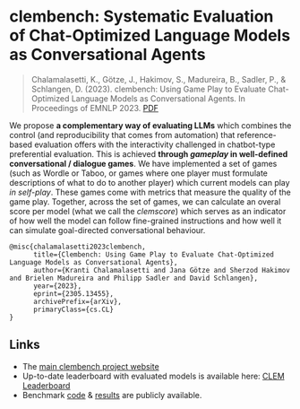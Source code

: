 # clembench: Systematic Evaluation of Chat-Optimized Language Models as Conversational Agents

> Chalamalasetti, K., Götze, J., Hakimov, S., Madureira, B., Sadler, P., & Schlangen, D. (2023). clembench: Using Game Play to Evaluate Chat-Optimized Language Models as Conversational Agents. In Proceedings of EMNLP 2023. [PDF](https://doi.org/10.48550/arXiv.2305.13455)


We propose **a complementary way of evaluating LLMs** which combines the control (and reproducibility that comes from automation) that reference-based evaluation offers with the interactivity challenged in chatbot-type preferential evaluation. This is achieved **through *gameplay* in well-defined conversational / dialogue games**. We have implemented a set of games (such as Wordle or Taboo, or games where one player must formulate descriptions of what to do to another player) which current models can play *in self-play*. These games come with metrics that measure the quality of the game play. Together, across the set of games, we can calculate an overal score per model (what we call the *clemscore*) which serves as an indicator of how well the model can follow fine-grained instructions and how well it can simulate goal-directed conversational behaviour.

```
@misc{chalamalasetti2023clembench,
      title={Clembench: Using Game Play to Evaluate Chat-Optimized Language Models as Conversational Agents}, 
      author={Kranti Chalamalasetti and Jana Götze and Sherzod Hakimov and Brielen Madureira and Philipp Sadler and David Schlangen},
      year={2023},
      eprint={2305.13455},
      archivePrefix={arXiv},
      primaryClass={cs.CL}
}
```


## Links

- The [main clembench project website](https://clembench.github.io)
- Up-to-date leaderboard with evaluated models is available here: [CLEM Leaderboard](https://huggingface.co/spaces/colab-potsdam/clem-leaderboard)
- Benchmark [code](https://github.com/clembench/clembench) & [results](https://github.com/clembench/clembench-runs) are publicly available.

